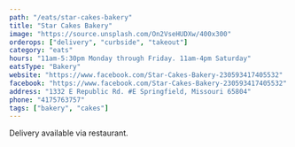 ```yaml
---
path: "/eats/star-cakes-bakery"
title: "Star Cakes Bakery"
image: "https://source.unsplash.com/On2VseHUDXw/400x300"
orderops: ["delivery", "curbside", "takeout"]
category: "eats"
hours: "11am-5:30pm Monday through Friday. 11am-4pm Saturday"
eatsType: "Bakery"
website: "https://www.facebook.com/Star-Cakes-Bakery-230593417405532"
facebook: "https://www.facebook.com/Star-Cakes-Bakery-230593417405532"
address: "1332 E Republic Rd. #E Springfield, Missouri 65804"
phone: "4175763757"
tags: ["bakery", "cakes"]
---
```


Delivery available via restaurant.
